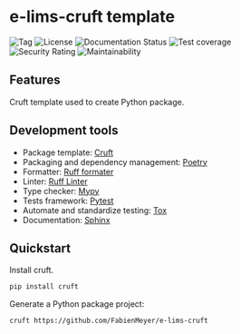 # e-lims-cruft template

![Tag](https://img.shields.io/github/v/tag/FabienMeyer/e-lims-cookiecutter) 
![License](https://img.shields.io/pypi/l/e-lims) 
![Documentation Status](https://readthedocs.org/projects/e-lims/badge/?version=latest) 
![Test coverage](https://codecov.io/gh/FabienMeyer/e-lims-cookiecutter/branch/main/graph/badge.svg?token=H2L1PG5S5A) 
![Security Rating](https://sonarcloud.io/api/project_badges/measure?project=FabienMeyer_e-lims-cookiecutter&metric=security_rating) 
![Maintainability](https://sonarcloud.io/api/project_badges/measure?project=FabienMeyer_e-lims-cookiecutter&metric=sqale_rating)

## Features

Cruft template used to create Python package.

## Development tools 

* Package template: [Cruft](https://cruft.github.io/cruft/)
* Packaging and dependency management: [Poetry](https://python-poetry.org/)
* Formatter: [Ruff formater](https://docs.astral.sh/ruff/formatter/)
* Linter: [Ruff Linter](https://docs.astral.sh/ruff/linter/)
* Type checker: [Mypy](https://mypy.readthedocs.io/en/stable/#)
* Tests framework: [Pytest](https://docs.pytest.org/en/stable/)
* Automate and standardize testing: [Tox](http://testrun.org/tox/)
* Documentation: [Sphinx](http://sphinx-doc.org/)

## Quickstart

Install cruft.

```bash
pip install cruft
```

Generate a Python package project:
```bash
cruft https://github.com/FabienMeyer/e-lims-cruft
```